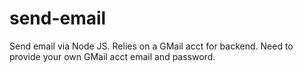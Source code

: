 # send-email
Send email via Node JS.
Relies on a GMail acct for backend.
Need to provide your own GMail acct email and password.
